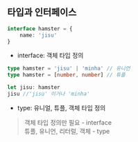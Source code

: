 ## 타입과 인터페이스

```ts
interface hamster = {
	name: 'jisu'
}
```

- interface: 객체 타입 정의

```ts
type hamster = 'jisu' | 'minha' // 유니언
type hamster = [number, number] // 튜플

let jisu: hamster
jisu //'jisu' 이거나 'minha'
```

- type: 유니얼, 튜플, 객체 타입 정의

> 객체 타입 정의만 필요 - interface  
> 튜플, 유니언, 리터럴, 객체 - type
